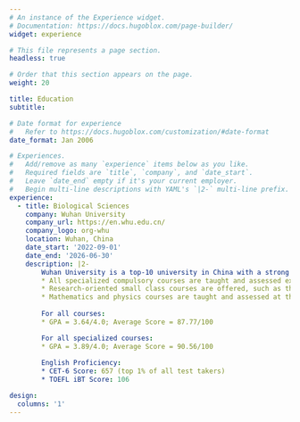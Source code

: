 ```yaml
---
# An instance of the Experience widget.
# Documentation: https://docs.hugoblox.com/page-builder/
widget: experience

# This file represents a page section.
headless: true

# Order that this section appears on the page.
weight: 20

title: Education
subtitle:

# Date format for experience
#   Refer to https://docs.hugoblox.com/customization/#date-format
date_format: Jan 2006

# Experiences.
#   Add/remove as many `experience` items below as you like.
#   Required fields are `title`, `company`, and `date_start`.
#   Leave `date_end` empty if it's your current employer.
#   Begin multi-line descriptions with YAML's `|2-` multi-line prefix.
experience:
  - title: Biological Sciences
    company: Wuhan University
    company_url: https://en.whu.edu.cn/
    company_logo: org-whu
    location: Wuhan, China
    date_start: '2022-09-01'
    date_end: '2026-06-30'
    description: |2-
        Wuhan University is a top-10 university in China with a strong program in Biological Sciences. Linlin is jointly cultivated by the Hongyi Honor College and the College of Life Sciences. As a national base for training top students in fundamental disciplines, Hongyi Honor College features an undergraduate program with the following characteristics:
        * All specialized compulsory courses are taught and assessed exclusively in English
        * Research-oriented small class courses are offered, such as the Hongyi Seminar
        * Mathematics and physics courses are taught and assessed at the highest difficulty level (Tier A)
        
        For all courses:
        * GPA = 3.64/4.0; Average Score = 87.77/100

        For all specialized courses:
        * GPA = 3.89/4.0; Average Score = 90.56/100
        
        English Proficiency:
        * CET-6 Score: 657 (top 1% of all test takers)
        * TOEFL iBT Score: 106

design:
  columns: '1'
---
```

